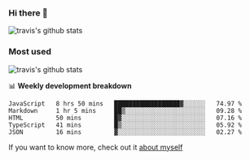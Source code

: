 ### Hi there 👋

<!--
**HondryTravis/HondryTravis** is a ✨ _special_ ✨ repository because its `README.md` (this file) appears on your GitHub profile.

Here are some ideas to get you started:

- 🔭 I’m currently working on ...
- 🌱 I’m currently learning ...
- 👯 I’m looking to collaborate on ...
- 🤔 I’m looking for help with ...
- 💬 Ask me about ...
- 📫 How to reach me: ...
- 😄 Pronouns: ...
- ⚡ Fun fact: ...
-->

![travis's github stats](https://github-readme-stats.vercel.app/api?username=HondryTravis&hide=stars)
### Most used
![travis's github stats](https://github-readme-stats.anuraghazra1.vercel.app/api/top-langs/?username=HondryTravis&layout=compact&hide_title=true)

📊 **Weekly development breakdown**

<!--START_SECTION:waka-->
```text
JavaScript   8 hrs 50 mins   ██████████████████▓░░░░░░   74.97 % 
Markdown     1 hr 5 mins     ██▒░░░░░░░░░░░░░░░░░░░░░░   09.28 % 
HTML         50 mins         █▓░░░░░░░░░░░░░░░░░░░░░░░   07.16 % 
TypeScript   41 mins         █▒░░░░░░░░░░░░░░░░░░░░░░░   05.92 % 
JSON         16 mins         ▓░░░░░░░░░░░░░░░░░░░░░░░░   02.27 % 
```
<!--END_SECTION:waka-->

If you want to know more, check out it [about myself](https://hondrytravis.github.io/)
